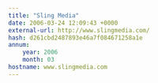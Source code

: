 ```yaml
---
title: "Sling Media"
date: 2006-03-24 12:09:43 +0000
external-url: http://www.slingmedia.com/
hash: d261cbd2487893e46a7f084671258a1e
annum:
    year: 2006
    month: 03
hostname: www.slingmedia.com
---
```



